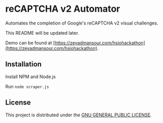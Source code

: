 # reCAPTCHA v2 Automator
    
Automates the completion of Google's reCAPTCHA v2 visual challenges.

This README will be updated later.

Demo can be found at [https://zeyadmansour.com/hsiohackathon](https://zeyadmansour.com/hsiohackathon).

## Installation

Install NPM and Node.js

Run
```node scraper.js```

## License

This project is distributed under the [GNU GENERAL PUBLIC LICENSE](https://github.com/ultralytics/yolov5/blob/master/LICENSE).

